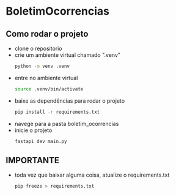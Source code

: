 # BoletimOcorrencias

## Como rodar o projeto
 - clone o repositorio
 - crie um ambiente virtual chamado ".venv"
    ```bash
    python -m venv .venv
    ```
- entre no ambiente virtual
    ```bash
    source .venv/bin/activate
    ```
- baixe as dependências para rodar o projeto
    ```bash
    pip install -r requirements.txt
    ```
- navege para a pasta boletim_ocorrencias
- inicie o projeto
    ```bash
    fastapi dev main.py
    ```

## IMPORTANTE
 - toda vez que baixar alguma coisa, atualize o requirements.txt
    ```bash
    pip freeze > requirements.txt
    ```